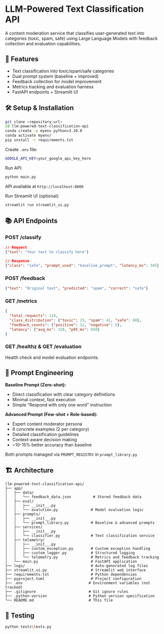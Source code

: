 # LLM-Powered Text Classification API

A content moderation service that classifies user-generated text into categories (toxic, spam, safe) using Large Language Models with feedback collection and evaluation capabilities.

## 🚀 Features

- Text classification into toxic/spam/safe categories
- Dual prompt system (baseline + improved)
- Feedback collection for model improvement
- Metrics tracking and evaluation harness
- FastAPI endpoints + Streamlit UI

## 🛠️ Setup & Installation

```bash
git clone <repository-url>
cd llm-powered-text-classification-api
conda create -p myenv python=3.10.0
conda activate myenv/
pip install -r requirements.txt
```

Create `.env` file:
```bash
GOOGLE_API_KEY=your_google_api_key_here
```

Run API:
```bash
python main.py
```
API available at `http://localhost:8000`

Run Streamlit UI (optional):
```bash
streamlit run streamlit_ui.py
```

## 📚 API Endpoints

### POST /classify
```json
// Request
{"text": "Your text to classify here"}

// Response
{"class": "safe", "prompt_used": "baseline_prompt", "latency_ms": 345}
```

### POST /feedback
```json
{"text": "Original text", "predicted": "spam", "correct": "safe"}
```

### GET /metrics
```json
{
  "total_requests": 124,
  "class_distribution": {"toxic": 23, "spam": 41, "safe": 60},
  "feedback_counts": {"positive": 12, "negative": 5},
  "latency": {"avg_ms": 320, "p95_ms": 650}
}
```

### GET /healthz & GET /evaluation
Health check and model evaluation endpoints.



## 🎯 Prompt Engineering

**Baseline Prompt (Zero-shot):**
- Direct classification with clear category definitions
- Minimal context, fast execution
- Simple "Respond with only one word" instruction

**Advanced Prompt (Few-shot + Role-based):**
- Expert content moderator persona
- 6 concrete examples (2 per category)
- Detailed classification guidelines
- Context-aware decision making
- ~10-15% better accuracy than baseline

Both prompts managed via `PROMPT_REGISTRY` in `prompt_library.py`


## 🏗️ Architecture

```
llm-powered-text-classification-api/
├── app/
│   ├── data/
│   │   └── feedback_data.json          # Stored feedback data
│   ├── eval/
│   │   ├── __init__.py
│   │   └── evalution.py               # Model evaluation logic
│   ├── prompts/
│   │   ├── __init__.py
│   │   └── prompt_library.py          # Baseline & advanced prompts
│   ├── services/
│   │   ├── __init__.py
│   │   └── classifier.py              # Text classification service
│   ├── telemetry/
│   │   ├── __init__.py
│   │   ├── custom_exception.py        # Custom exception handling
│   │   ├── custom_logger.py           # Structured logging
│   │   └── telemetry.py               # Metrics and feedback tracking
│   └── main.py                        # FastAPI application
├── logs/                              # Auto-generated log files
├── streamlit_ui.py                    # Streamlit web interface
├── requirements.txt                   # Python dependencies
├── pyproject.toml                     # Project configuration
├── .env                              # Environment variables (not tracked)
├── .gitignore                        # Git ignore rules
├── .python-version                   # Python version specification
└── README.md                         # This file
```


## 🧪 Testing

```bash
python tests\tests.py
```
